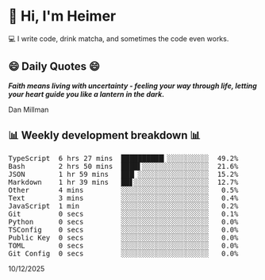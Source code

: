# 👋 Hi, I'm Heimer

💻 I write code, drink matcha, and sometimes the code even works.

## 😄 Daily Quotes 😄

_**Faith means living with uncertainty - feeling your way through life, letting your heart guide you like a lantern in the dark.**_

Dan Millman



## 📊 Weekly development breakdown 📊

<pre>TypeScript  6 hrs 27 mins  ██████████▎░░░░░░░░░░  49.2%
Bash        2 hrs 50 mins  ████▌░░░░░░░░░░░░░░░░  21.6%
JSON        1 hr 59 mins   ███▏░░░░░░░░░░░░░░░░░  15.2%
Markdown    1 hr 39 mins   ██▋░░░░░░░░░░░░░░░░░░  12.7%
Other       4 mins         ░░░░░░░░░░░░░░░░░░░░░   0.5%
Text        3 mins         ░░░░░░░░░░░░░░░░░░░░░   0.4%
JavaScript  1 min          ░░░░░░░░░░░░░░░░░░░░░   0.2%
Git         0 secs         ░░░░░░░░░░░░░░░░░░░░░   0.1%
Python      0 secs         ░░░░░░░░░░░░░░░░░░░░░   0.0%
TSConfig    0 secs         ░░░░░░░░░░░░░░░░░░░░░   0.0%
Public Key  0 secs         ░░░░░░░░░░░░░░░░░░░░░   0.0%
TOML        0 secs         ░░░░░░░░░░░░░░░░░░░░░   0.0%
Git Config  0 secs         ░░░░░░░░░░░░░░░░░░░░░   0.0%</pre>

10/12/2025